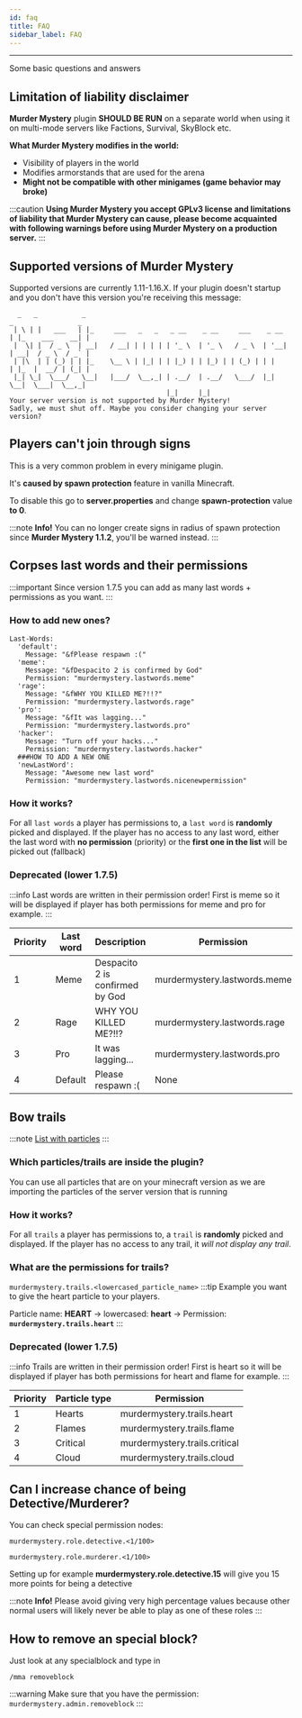```yaml
---
id: faq
title: FAQ
sidebar_label: FAQ
---
```

---
Some basic questions and answers

##  **Limitation of liability disclaimer**

**Murder Mystery** plugin **SHOULD BE RUN** on a separate world when using it on multi-mode servers like Factions, Survival, SkyBlock etc.

**What Murder Mystery modifies in the world:**

* Visibility of players in the world
* Modifies armorstands that are used for the arena  
* **Might not be compatible with other minigames \(game behavior may broke\)**

:::caution
 **Using Murder Mystery you accept GPLv3 license and limitations of liability that Murder Mystery can cause, please become acquainted with following warnings before using Murder Mystery on a production server.**
:::

## Supported versions of Murder Mystery

Supported versions are currently 1.11-1.16.X. If your plugin doesn't startup and you don't have this version you're receiving this message:

```text
  _   _           _                                                    _                _
 | \ | |   ___   | |_     ___   _   _   _ __    _ __     ___    _ __  | |_    ___    __| |
 |  \| |  / _ \  | __|   / __| | | | | | '_ \  | '_ \   / _ \  | '__| | __|  / _ \  / _` |
 | |\  | | (_) | | |_    \__ \ | |_| | | |_) | | |_) | | (_) | | |    | |_  |  __/ | (_| |
 |_| \_|  \___/   \__|   |___/  \__,_| | .__/  | .__/   \___/  |_|     \__|  \___|  \__,_|
                                       |_|     |_|
Your server version is not supported by Murder Mystery!
Sadly, we must shut off. Maybe you consider changing your server version?
```

## Players can't join through signs

This is a very common problem in every minigame plugin.

It's **caused by spawn protection** feature in vanilla Minecraft.

To disable this go to **server.properties** and change **spawn-protection** value **to 0**.

:::note
 **Info!** You can no longer create signs in radius of spawn protection since **Murder Mystery 1.1.2**, you'll be warned instead.
:::

## Corpses last words and their permissions

:::important
Since version 1.7.5 you can add as many last words + permissions as you want.
:::

### How to add new ones?

    Last-Words:
      'default':
        Message: "&fPlease respawn :("
      'meme':
        Message: "&fDespacito 2 is confirmed by God"
        Permission: "murdermystery.lastwords.meme"
      'rage':
        Message: "&fWHY YOU KILLED ME?!!?"
        Permission: "murdermystery.lastwords.rage"
      'pro':
        Message: "&fIt was lagging..."
        Permission: "murdermystery.lastwords.pro"
      'hacker':
        Message: "Turn off your hacks..."
        Permission: "murdermystery.lastwords.hacker"
      ###HOW TO ADD A NEW ONE
      'newLastWord':
        Message: "Awesome new last word"
        Permission: "murdermystery.lastwords.nicenewpermission"

### How it works?
For all `last words` a player has permissions to, a `last word` is **randomly** picked and displayed.
If the player has no access to any last word, either the last word with **no permission** (priority) or the **first one in the list** will be picked out (fallback)


### Deprecated (lower 1.7.5)
:::info
Last words are written in their permission order! First is meme so it will be displayed if player has both permissions for meme and pro for example.
:::

| Priority | Last word | Description                     | Permission                   |
|----------|-----------|---------------------------------|------------------------------|
| 1        | Meme      | Despacito 2 is confirmed by God | murdermystery.lastwords.meme |
| 2        | Rage      | WHY YOU KILLED ME?!!?           | murdermystery.lastwords.rage |
| 3        | Pro       | It was lagging...               | murdermystery.lastwords.pro  |
| 4        | Default   | Please respawn :\(              | None                         |


## Bow trails

:::note
[List with particles](https://minecraft.gamepedia.com/Particles)
:::

### Which particles/trails are inside the plugin?
You can use all particles that are on your minecraft version as we are importing the particles of the server version that is running

### How it works?
For all `trails` a player has permissions to, a `trail` is **randomly** picked and displayed. 
If the player has no access to any trail, it _will not display any trail_.

### What are the permissions for trails?
`murdermystery.trails.<lowercased_particle_name>`
:::tip
Example you want to give the heart particle to your players.

Particle name: **HEART** -> lowercased: **heart** -> Permission: **`murdermystery.trails.heart`**
:::

### Deprecated (lower 1.7.5)
:::info
 Trails are written in their permission order! First is heart so it will be displayed if player has both permissions for heart and flame for example.
:::

| Priority | Particle type | Permission                    |
|----------|---------------|-------------------------------|
| 1        | Hearts        | murdermystery.trails.heart    |
| 2        | Flames        | murdermystery.trails.flame    |
| 3        | Critical      | murdermystery.trails.critical |
| 4        | Cloud         | murdermystery.trails.cloud    |


## Can I increase chance of being Detective/Murderer?

You can check special permission nodes:

```text
murdermystery.role.detective.<1/100>
```

```text
murdermystery.role.murderer.<1/100>
```

Setting up for example **murdermystery.role.detective.15** will give you 15 more points for being a detective

:::note
 **Info!** Please avoid giving very high percentage values because other normal users will likely never be able to play as one of these roles
:::

## How to remove an special block?

Just look at any specialblock and type in

```text
/mma removeblock
```

:::warning
Make sure that you have the permission: `murdermystery.admin.removeblock`
:::

